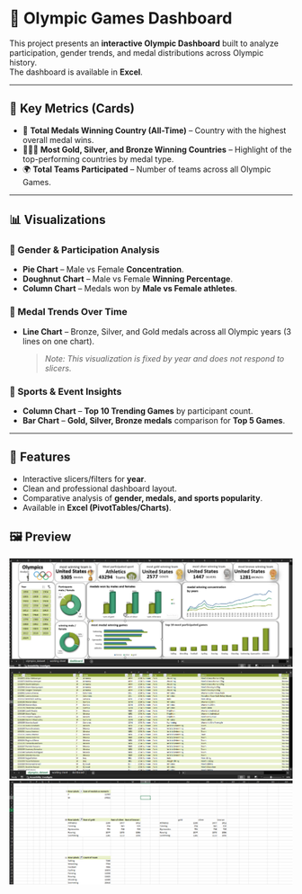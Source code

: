 # 🏅 Olympic Games Dashboard  

This project presents an **interactive Olympic Dashboard** built to analyze participation, gender trends, and medal distributions across Olympic history.  
The dashboard is available in **Excel**.  

---

## 📌 Key Metrics (Cards)
- 🥇 **Total Medals Winning Country (All-Time)** – Country with the highest overall medal wins.  
- 🥇🥈🥉 **Most Gold, Silver, and Bronze Winning Countries** – Highlight of the top-performing countries by medal type.  
- 🌍 **Total Teams Participated** – Number of teams across all Olympic Games.  

---

## 📊 Visualizations  

### 📌 Gender & Participation Analysis  
- **Pie Chart** – Male vs Female **Concentration**.  
- **Doughnut Chart** – Male vs Female **Winning Percentage**.  
- **Column Chart** – Medals won by **Male vs Female athletes**.  

### 📌 Medal Trends Over Time  
- **Line Chart** – Bronze, Silver, and Gold medals across all Olympic years (3 lines on one chart).  
  > *Note: This visualization is fixed by year and does not respond to slicers.*  

### 📌 Sports & Event Insights  
- **Column Chart** – **Top 10 Trending Games** by participant count.  
- **Bar Chart** – **Gold, Silver, Bronze medals** comparison for **Top 5 Games**.  

---

## 🚀 Features
- Interactive slicers/filters for **year**.  
- Clean and professional dashboard layout.  
- Comparative analysis of **gender, medals, and sports popularity**.  
- Available in **Excel (PivotTables/Charts)**.  

## 🖼️ Preview  

![screenshot](https://github.com/amhamzaaaa/olympics_dashboard_excel/blob/main/Screenshot%202025-08-28%20200141.png)
![screenshot](https://github.com/amhamzaaaa/olympics_dashboard_excel/blob/main/Screenshot%202025-08-28%20200203.png)
![screenshot](https://github.com/amhamzaaaa/olympics_dashboard_excel/blob/main/Screenshot%202025-08-28%20200211.png)

